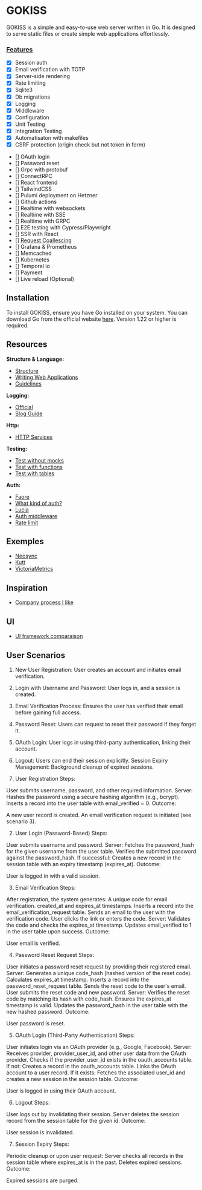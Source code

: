 # GOKISS

GOKISS is a simple and easy-to-use web server written in Go. It is designed to serve static files or create simple web applications effortlessly.

### [Features](#features)
- [x] Session auth
- [x] Email verification with TOTP
- [x] Server-side rendering
- [x] Rate limiting
- [x] Sqlite3
- [x] Db migrations
- [x] Logging
- [x] Middleware
- [x] Configuration
- [x] Unit Testing
- [x] Integration Testing
- [x] Automatisaton with makefiles
- [x] CSRF protection (origin check but not token in form) 
- [] OAuth login
- [] Password reset
- [] Grpc with protobuf
- [] ConnectRPC
- [] React frontend
- [] TailwindCSS
- [] Pulumi deployment on Hetzner
- [] Github actions
- [] Realtime with websockets
- [] Realtime with SSE
- [] Realtime with GRPC
- [] E2E testing with Cypress/Playwright
- [] SSR with React
- [] [Request Coallescing](https://jazco.dev/2023/09/28/request-coalescing/)
- [] Grafana & Prometheus
- [] Memcached
- [] Kubernetes
- [] Temporal io
- [] Payment
- [] Live reload (Optional)

## Installation

To install GOKISS, ensure you have Go installed on your system. You can download Go from the official website [here](https://golang.org/). Version 1.22 or higher is required.

## Resources

**Structure & Language:**
- [Structure](https://go.dev/doc/modules/layout)
- [Writing Web Applications](https://golang.org/doc/articles/wiki/)
- [Guidelines](https://google.github.io/styleguide/go/best-practices)

**Logging:**
- [Official](https://pkg.go.dev/log)
- [Slog Guide](https://betterstack.com/community/guides/logging/logging-in-go/#getting-started-with-slog)

**Http:**
- [HTTP Services](https://grafana.com/blog/2024/02/09/how-i-write-http-services-in-go-after-13-years/#maker-funcs-return-the-handler)

**Testing:**
- [Test without mocks](https://quii.gitbook.io/learn-go-with-tests/testing-fundamentals/working-without-mocks)
- [Test with functions](https://itnext.io/f-tests-as-a-replacement-for-table-driven-tests-in-go-8814a8b19e9e)
- [Test with tables](https://go.dev/wiki/TableDrivenTests)

**Auth:**
- [Faore](https://faroe.dev/) 
- [What kind of auth?](https://pilcrowonpaper.com/blog/how-i-would-do-auth/)
- [Lucia](https://lucia-auth.com/sessions/basic-api/sqlite)
- [Auth middleware](https://pilcrowonpaper.com/blog/middleware-auth/)
- [Rate limit](https://go.dev/wiki/RateLimiting)



## Exemples
- [Neosync](https://github.com/nucleuscloud/neosync)
- [Kutt](https://github.com/thedevs-network/kutt)
- [VictoriaMetrics](https://github.com/VictoriaMetrics/VictoriaMetrics)

## Inspiration
- [Company process I like](https://betterstack.com/careers)



## UI
- [UI framework comparaison](https://component-party.dev/)

## User Scenarios

1. New User Registration: User creates an account and initiates email verification.

2. Login with Username and Password: User logs in, and a session is created.

3. Email Verification Process: Ensures the user has verified their email before gaining full access.

4. Password Reset: Users can request to reset their password if they forget it.

5. OAuth Login: User logs in using third-party authentication, linking their account.

6. Logout: Users can end their session explicitly.
Session Expiry Management: Background cleanup of expired sessions.



1. User Registration
Steps:

User submits username, password, and other required information.
Server:
Hashes the password using a secure hashing algorithm (e.g., bcrypt).
Inserts a record into the user table with email_verified = 0.
Outcome:

A new user record is created.
An email verification request is initiated (see scenario 3).

2. User Login (Password-Based)
Steps:

User submits username and password.
Server:
Fetches the password_hash for the given username from the user table.
Verifies the submitted password against the password_hash.
If successful:
Creates a new record in the session table with an expiry timestamp (expires_at).
Outcome:

User is logged in with a valid session.

3. Email Verification
Steps:

After registration, the system generates:
A unique code for email verification.
created_at and expires_at timestamps.
Inserts a record into the email_verification_request table.
Sends an email to the user with the verification code.
User clicks the link or enters the code.
Server:
Validates the code and checks the expires_at timestamp.
Updates email_verified to 1 in the user table upon success.
Outcome:

User email is verified.

4. Password Reset Request
Steps:

User initiates a password reset request by providing their registered email.
Server:
Generates a unique code_hash (hashed version of the reset code).
Calculates expires_at timestamp.
Inserts a record into the password_reset_request table.
Sends the reset code to the user's email.
User submits the reset code and new password.
Server:
Verifies the reset code by matching its hash with code_hash.
Ensures the expires_at timestamp is valid.
Updates the password_hash in the user table with the new hashed password.
Outcome:

User password is reset.

5. OAuth Login (Third-Party Authentication)
Steps:

User initiates login via an OAuth provider (e.g., Google, Facebook).
Server:
Receives provider, provider_user_id, and other user data from the OAuth provider.
Checks if the provider_user_id exists in the oauth_accounts table.
If not:
Creates a record in the oauth_accounts table.
Links the OAuth account to a user record.
If it exists:
Fetches the associated user_id and creates a new session in the session table.
Outcome:

User is logged in using their OAuth account.

6. Logout
Steps:

User logs out by invalidating their session.
Server deletes the session record from the session table for the given id.
Outcome:

User session is invalidated.

7. Session Expiry
Steps:

Periodic cleanup or upon user request:
Server checks all records in the session table where expires_at is in the past.
Deletes expired sessions.
Outcome:

Expired sessions are purged.
